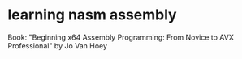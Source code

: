 # learning nasm assembly
Book: "Beginning x64 Assembly Programming: From Novice to AVX Professional" by Jo Van Hoey
